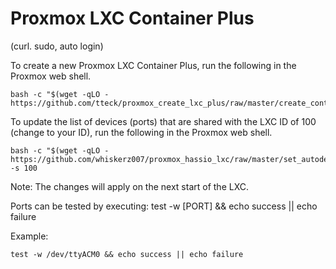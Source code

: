 # Proxmox LXC Container Plus
(curl. sudo, auto login)

To create a new Proxmox LXC Container Plus, run the following in the Proxmox web shell.

```
bash -c "$(wget -qLO - https://github.com/tteck/proxmox_create_lxc_plus/raw/master/create_container.sh)"
```
To update the list of devices (ports) that are shared with the LXC ID of 100 (change to your ID), run the following in the Proxmox web shell.

```
bash -c "$(wget -qLO - https://github.com/whiskerz007/proxmox_hassio_lxc/raw/master/set_autodev_hook.sh)" -s 100
```
Note: The changes will apply on the next start of the LXC.

Ports can be tested by executing: test -w [PORT] && echo success || echo failure

Example:
```
test -w /dev/ttyACM0 && echo success || echo failure
```
